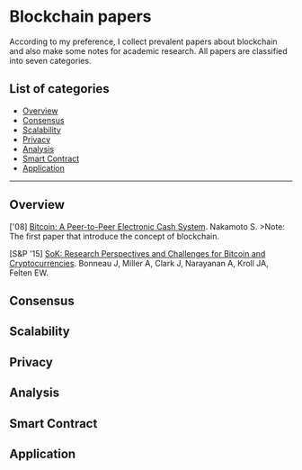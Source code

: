 # Blockchain papers
According to my preference, I collect prevalent papers about blockchain and also make some notes for academic research. All papers are classified into seven categories.

## List of categories
- [Overview](#Overview)
- [Consensus](#Consensus)
- [Scalability](#Scalability)
- [Privacy](#Privacy)
- [Analysis](#Analysis)
- [Smart Contract](#Smart-Contract)
- [Application](#Application)

---

## Overview
['08] [Bitcoin: A Peer-to-Peer Electronic Cash System](#). Nakamoto S. >Note: The first paper that introduce the concept of blockchain.

[S&P '15] [SoK: Research Perspectives and Challenges for Bitcoin and Cryptocurrencies](http://www.jbonneau.com/doc/BMCNKF15-IEEESP-bitcoin.pdf). Bonneau J, Miller A, Clark J, Narayanan A, Kroll JA, Felten EW. 

## Consensus


## Scalability


## Privacy


## Analysis


## Smart Contract


## Application

